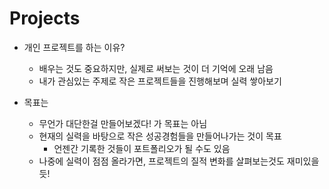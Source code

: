 # Projects
* 개인 프로젝트를 하는 이유?
  * 배우는 것도 중요하지만, 실제로 써보는 것이 더 기억에 오래 남음
  * 내가 관심있는 주제로 작은 프로젝트들을 진행해보며 실력 쌓아보기
  
* 목표는
  * 무언가 대단한걸 만들어보겠다! 가 목표는 아님
  * 현재의 실력을 바탕으로 작은 성공경험들을 만들어나가는 것이 목표
    * 언젠간 기록한 것들이 포트폴리오가 될 수도 있음
  * 나중에 실력이 점점 올라가면, 프로젝트의 질적 변화를 살펴보는것도 재미있을듯!
